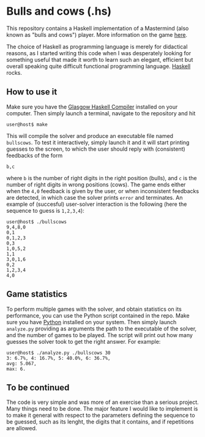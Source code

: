 # Bulls and cows (.hs)
This repository contains a Haskell implementation of a Mastermind (also known as "bulls and cows") player.
More information on the game [here](http://en.wikipedia.org/wiki/Bulls_and_cows).

The choice of Haskell as programming language is merely for didactical reasons, as I started writing this code
when I was desperately looking for something useful that made it worth to learn such an elegant, efficient but
overall speaking quite difficult functional programming language. [Haskell](https://www.haskell.org/) rocks.

## How to use it
Make sure you have the [Glasgow Haskell Compiler](https://www.haskell.org/ghc/) installed on your computer.
Then simply launch a terminal, navigate to the repository and hit
```
user@host$ make
```
This will compile the solver and produce an executable file named `bullscows`. To test it interactively,
simply launch it and it will start printing guesses to the screen, to which the user should reply with
(consistent) feedbacks of the form
```
b,c
```
where `b` is the number of right digits in the right position (bulls), and `c` is the number of right digits
in wrong positions (cows). The game ends either when the `4,0` feedback is given by the user, or when inconsistent
feedbacks are detected, in which case the solver prints `error` and terminates. An example of (succesful) user-solver
interaction is the following (here the sequence to guess is `1,2,3,4`):
```
user@host$ ./bullscows 
9,4,8,0
0,1
0,1,2,3
0,3
1,0,5,2
1,1
3,0,1,6
0,2
1,2,3,4
4,0
```

## Game statistics
To perform multiple games with the solver, and obtain statistics on its performance, you can use the Python script
contained in the repo. Make sure you have
[Python](https://www.python.org/) installed on your system. Then simply launch `analyze.py` providing as arguments
the path to the executable of the solver, and the number of games to be played. The script will print out how many
guesses the solver took to get the right answer. For example:
```
user@host$ ./analyze.py ./bullscows 30
3: 6.7%, 4: 16.7%, 5: 40.0%, 6: 36.7%, 
avg: 5.067,
max: 6.
```

## To be continued
The code is very simple and was more of an exercise than a serious project. Many things need to be done. The major
feature I would like to implement is to make it general with respect to the parameters defining the sequence to be
guessed, such as its lenght, the digits that it contains, and if repetitions are allowed.
